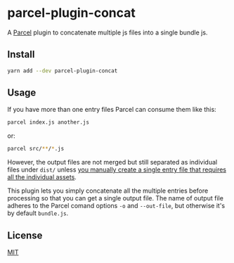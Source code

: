 # parcel-plugin-concat

A [Parcel](https://parceljs.org/) plugin to concatenate multiple js files into a single bundle js.

## Install

```sh
yarn add --dev parcel-plugin-concat
```

## Usage

If you have more than one entry files Parcel can consume them like this:

```sh
parcel index.js another.js
```

or:

```sh
parcel src/**/*.js
```

However, the output files are not merged but still separated as individual files under `dist/` unless [you manually create a single entry file that requires all the individual assets](https://github.com/parcel-bundler/parcel/issues/2037).

This plugin lets you simply concatenate all the multiple entries before processing so that you can get a single output file. The name of output file adheres to the Parcel comand options `-o` and `--out-file`, but otherwise it's by default `bundle.js`.

## License

[MIT](LICENSE)
